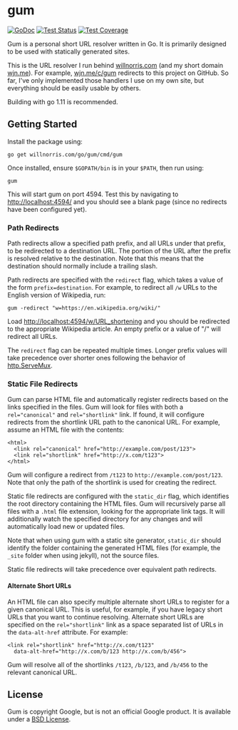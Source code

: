 # gum

[![GoDoc](https://godoc.org/willnorris.com/go/gum?status.svg)](https://godoc.org/willnorris.com/go/gum)
[![Test Status](https://github.com/willnorris/gum/workflows/tests/badge.svg)](https://github.com/willnorris/gum/actions?query=workflow%3Atests)
[![Test Coverage](https://codecov.io/gh/willnorris/gum/branch/master/graph/badge.svg)](https://codecov.io/gh/willnorris/gum)

Gum is a personal short URL resolver written in Go.  It is primarily designed
to be used with statically generated sites.

This is the URL resolver I run behind [willnorris.com][] (and my short domain
[wjn.me][]).  For example, [wjn.me/c/gum](https://wjn.me/c/gum) redirects to
this project on GitHub.  So far, I've only implemented those handlers I use on
my own site, but everything should be easily usable by others.

[willnorris.com]: https://willnorris.com/
[wjn.me]: https://wjn.me/

Building with go 1.11 is recommended.

## Getting Started

Install the package using:

    go get willnorris.com/go/gum/cmd/gum

Once installed, ensure `$GOPATH/bin` is in your `$PATH`, then run using:

    gum

This will start gum on port 4594.  Test this by navigating to
<http://localhost:4594/> and you should see a blank page (since no redirects
have been configured yet).

### Path Redirects

Path redirects allow a specified path prefix, and all URLs under that prefix,
to be redirected to a destination URL.  The portion of the URL after the prefix
is resolved relative to the destination.  Note that this means that the
destination should normally include a trailing slash.

Path redirects are specified with the `redirect` flag, which takes a value of
the form `prefix=destination`.  For example, to redirect all `/w` URLs to the
English version of Wikipedia, run:

    gum -redirect "w=https://en.wikipedia.org/wiki/"

Load <http://localhost:4594/w/URL_shortening> and you should be redirected to
the appropriate Wikipedia article.  An empty prefix or a value of "/" will
redirect all URLs.

The `redirect` flag can be repeated multiple times.  Longer prefix values will
take precedence over shorter ones following the behavior of
[http.ServeMux](https://golang.org/pkg/net/http/#ServeMux).

### Static File Redirects

Gum can parse HTML file and automatically register redirects based on the links
specified in the files.  Gum will look for files with both a `rel="canonical"`
and `rel="shortlink"` link.  If found, it will configure redirects from the
shortlink URL path to the canonical URL.  For example, assume an HTML file with
the contents:

    <html>
      <link rel="canonical" href="http://example.com/post/123">
      <link rel="shortlink" href="http://x.com/t123">
    </html>

Gum will configure a redirect from `/t123` to `http://example.com/post/123`.
Note that only the path of the shortlink is used for creating the redirect.

Static file redirects are configured with the `static_dir` flag, which
identifies the root directory containing the HTML files.  Gum will recursively
parse all files with a `.html` file extension, looking for the appropriate link
tags.  It will additionally watch the specified directory for any changes and
will automatically load new or updated files.

Note that when using gum with a static site generator, `static_dir` should
identify the folder containing the generated HTML files (for example, the
`_site` folder when using jekyll), not the source files.

Static file redirects will take precedence over equivalent path redirects.

#### Alternate Short URLs

An HTML file can also specify multiple alternate short URLs to register for a
given canonical URL.  This is useful, for example, if you have legacy short
URLs that you want to continue resolving.  Alternate short URLs are specified
on the `rel="shortlink"` link as a space separated list of URLs in the
`data-alt-href` attribute.  For example:

    <link rel="shortlink" href="http://x.com/t123"
      data-alt-href="http://x.com/b/123 http://x.com/b/456">

Gum will resolve all of the shortlinks `/t123`, `/b/123`, and `/b/456` to the
relevant canonical URL.

## License

Gum is copyright Google, but is not an official Google product.  It is
available under a [BSD License][].

[BSD License]: LICENSE
